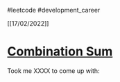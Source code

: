 #leetcode #development_career 

[[17/02/2022]]
# [Combination Sum](https://leetcode.com/problems/combination-sum/)
Took me XXXX to come up with:
```

```
